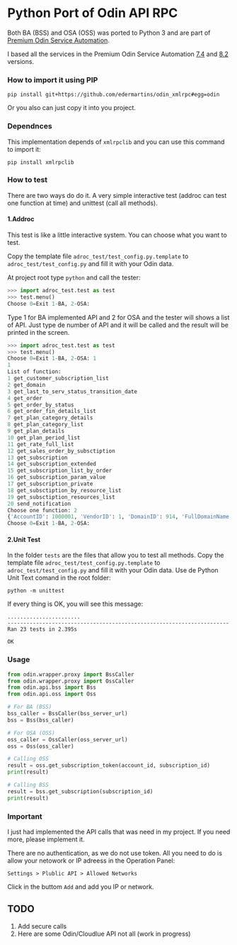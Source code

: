 # Python Port of Odin API RPC

Both BA (BSS) and OSA (OSS) was ported to Python 3 and are part of [Premium Odin Service Automation](https://be.ingrammicro.eu/en/impartner/cloud/odin-service-platform-automation "Premium Odin Service Automation").

I based all the services in the Premium Odin Service Automation [7.4](https://docs.cloudblue.com/oa/7.4/premium/content/home.htm "7.4") and [8.2](https://docs.cloudblue.com/oa/8.2/premium/content/home.htm "8.2") versions.

### How to import it using PIP

`pip install git+https://github.com/edermartins/odin_xmlrpc#egg=odin`

Or you also can just copy it into you project.

### Dependnces
This implementation depends of `xmlrpclib` and you can use this command to import it:
```
pip install xmlrpclib
```

### How to test
There are two ways do do it. A very simple interactive test (addroc can test one function at time) and unittest (call all methods).


#### 1.Addroc

This test is like a little interactive system. You can choose what you want to test.

Copy the template file `adroc_test/test_config.py.template` to `adroc_test/test_config.py` and fill it with your Odin data.

At project root type `python` and call the tester:

```python
>>> import adroc_test.test as test
>>> test.menu()
Choose 0=Exit 1-BA, 2-OSA:
```
Type 1 for BA implemented API and 2 for OSA and the tester will shows a list of API.
Just type de number of API and it will be called and the result will be printed in the screen.

```python
>>> import adroc_test.test as test
>>> test.menu()
Choose 0=Exit 1-BA, 2-OSA: 1
1
List of function:
1 get_customer_subscription_list
2 get_domain
3 get_last_to_serv_status_transition_date
4 get_order
5 get_order_by_status
6 get_order_fin_details_list
7 get_plan_category_details
8 get_plan_category_list
9 get_plan_details
10 get_plan_period_list
11 get_rate_full_list
12 get_sales_order_by_subsctiption
13 get_subscription
14 get_subscription_extended
15 get_subscription_list_by_order
16 get_subscription_param_value
17 get_subscription_private
18 get_subsctiption_by_resource_list
19 get_subsctiption_resources_list
20 send_notification
Choose one function: 2
{'AccountID': 1000001, 'VendorID': 1, 'DomainID': 914, 'FullDomainName': 'huawei.net', 'DomainZoneID': 'net', 'Status': 'Canceled', 'External DNS': 'external DNS', 'RegistrationPeriod': 1, 'startDate': datetime.datetime(2019, 4, 10, 16, 25, 9), 'ExpirationDate': datetime.datetime(2019, 5, 10, 0, 0), 'PrimaryNameServer': 'lindns01.lab.com.br', 'SecondaryNameServer': 'lindns02.lab.com.br', 'ThirdNameServer': '', 'FourthNameSever': '', 'CompanyName': 'UAT', 'FName': 'Emerson', 'MName': '', 'LName': 'Silva', 'Email': '2019@gmail.com', 'getPhone': '+55(11)12345678', 'getFax': ''}
Choose 0=Exit 1-BA, 2-OSA:
```

#### 2.Unit Test

In the folder `tests` are the files that allow you to test all methods.
Copy the template file `adroc_test/test_config.py.template` to `adroc_test/test_config.py` and fill it with your Odin data.
Use de Python Unit Text comand in the root folder:
```
python -m unittest
```

If every thing is OK, you will see this message:
```
.......................
----------------------------------------------------------------------
Ran 23 tests in 2.395s

OK
```

### Usage

```python
from odin.wrapper.proxy import BssCaller
from odin.wrapper.proxy import OssCaller
from odin.api.bss import Bss 
from odin.api.oss import Oss 

# For BA (BSS)
bss_caller = BssCaller(bss_server_url)
bss = Bss(bss_caller)

# For OSA (OSS)
oss_caller = OssCaller(oss_server_url)
oss = Oss(oss_caller)

# Calling OSS
result = oss.get_subscription_token(account_id, subscription_id)
print(result)

# Calling BSS
result = bss.get_subscription(subscription_id)
print(result)
```

### Important
I just had implemented the API calls that was need in my project. If you need more, please implement it.

There are no authentication, as we do not use token. All you need to do is allow your netowork or IP adreess in the Operation Panel:

`Settings > Plublic API > Allowed Networks`

Click in the buttom `Add` and add you IP or network.

## TODO
1. Add secure calls
2. Here are some Odin/Cloudlue API not all (work in progress)
